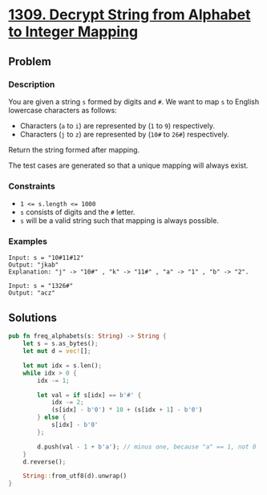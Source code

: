 # [1309. Decrypt String from Alphabet to Integer Mapping](https://leetcode.com/problems/decrypt-string-from-alphabet-to-integer-mapping/)

## Problem

### Description

You are given a string `s` formed by digits and `#`. We want to map `s` to
English lowercase characters as follows:

* Characters (`a` to `i`) are represented by (`1` to `9`) respectively.
* Characters (`j` to `z`) are represented by (`10#` to `26#`) respectively.

Return the string formed after mapping.

The test cases are generated so that a unique mapping will always exist.

### Constraints

* `1 <= s.length <= 1000`
* `s` consists of digits and the `#` letter.
* `s` will be a valid string such that mapping is always possible.

### Examples

```text
Input: s = "10#11#12"
Output: "jkab"
Explanation: "j" -> "10#" , "k" -> "11#" , "a" -> "1" , "b" -> "2".
```

```text
Input: s = "1326#"
Output: "acz"
```

## Solutions

```rust
pub fn freq_alphabets(s: String) -> String {
    let s = s.as_bytes();
    let mut d = vec![];

    let mut idx = s.len();
    while idx > 0 {
        idx -= 1;

        let val = if s[idx] == b'#' {
            idx -= 2;
            (s[idx] - b'0') * 10 + (s[idx + 1] - b'0')
        } else {
            s[idx] - b'0'
        };

        d.push(val - 1 + b'a'); // minus one, because "a" == 1, not 0
    }
    d.reverse();

    String::from_utf8(d).unwrap()
}
```